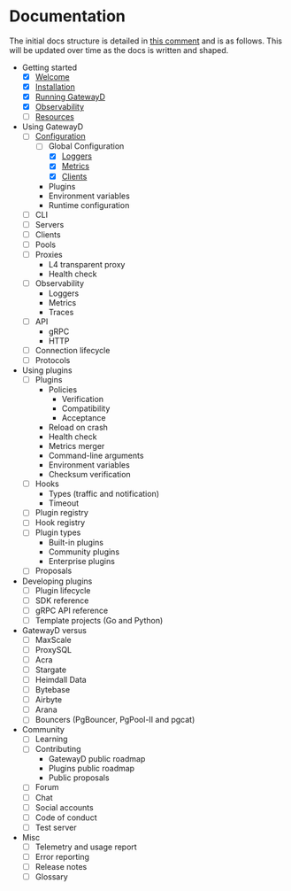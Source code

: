 # Documentation

The initial docs structure is detailed in [this comment](https://github.com/gatewayd-io/docs/issues/1#issuecomment-1442331491) and is as follows. This will be updated over time as the docs is written and shaped.

- Getting started
  - [x] [Welcome](pages/getting-started/01-welcome.md)
  - [x] [Installation](pages/getting-started/02-installation.md)
  - [x] [Running GatewayD](pages/getting-started/03-running-gatewayd.md)
  - [x] [Observability](pages/getting-started/04-observability.md)
  - [ ] [Resources](pages/getting-started/05-resources.md)
- Using GatewayD
  - [ ] [Configuration](pages/using-gatewayd/01-configuration.md)
    - [ ] Global Configuration
      - [x] [Loggers](pages/using-gatewayd/01-configuration/01-global-configuration/01-loggers.md)
      - [x] [Metrics](pages/using-gatewayd/01-configuration/01-global-configuration/02-metrics.md)
      - [x] [Clients](pages/using-gatewayd/01-configuration/01-global-configuration/03-clients.md)
    - Plugins
    - Environment variables
    - Runtime configuration
  - [ ] CLI
  - [ ] Servers
  - [ ] Clients
  - [ ] Pools
  - [ ] Proxies
    - L4 transparent proxy
    - Health check
  - [ ] Observability
    - Loggers
    - Metrics
    - Traces
  - [ ] API
    - gRPC
    - HTTP
  - [ ] Connection lifecycle
  - [ ] Protocols
- Using plugins
  - [ ] Plugins
    - Policies
      - Verification
      - Compatibility
      - Acceptance
    - Reload on crash
    - Health check
    - Metrics merger
    - Command-line arguments
    - Environment variables
    - Checksum verification
  - [ ] Hooks
    - Types (traffic and notification)
    - Timeout
  - [ ] Plugin registry
  - [ ] Hook registry
  - [ ] Plugin types
    - Built-in plugins
    - Community plugins
    - Enterprise plugins
  - [ ] Proposals
- Developing plugins
  - [ ] Plugin lifecycle
  - [ ] SDK reference
  - [ ] gRPC API reference
  - [ ] Template projects (Go and Python)
- GatewayD versus
  - [ ] MaxScale
  - [ ] ProxySQL
  - [ ] Acra
  - [ ] Stargate
  - [ ] Heimdall Data
  - [ ] Bytebase
  - [ ] Airbyte
  - [ ] Arana
  - [ ] Bouncers (PgBouncer, PgPool-II and pgcat)
- Community
  - [ ] Learning
  - [ ] Contributing
    - GatewayD public roadmap
    - Plugins public roadmap
    - Public proposals
  - [ ] Forum
  - [ ] Chat
  - [ ] Social accounts
  - [ ] Code of conduct
  - [ ] Test server
- Misc
  - [ ] Telemetry and usage report
  - [ ] Error reporting
  - [ ] Release notes
  - [ ] Glossary
